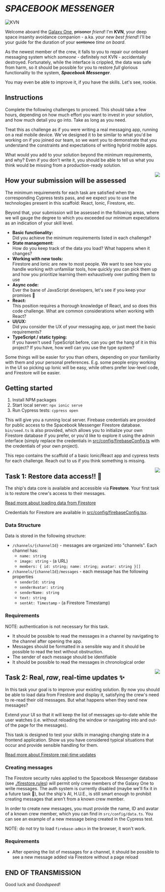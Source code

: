 # *_SPACEBOOK MESSENGER_*

![KVN](https://static.wikia.nocookie.net/final-space/images/3/37/Final_Space_S1_E4_47.png)

Welcome aboard the [Galaxy One](https://final-space.fandom.com/wiki/Galaxy_One), ~~prisoner~~ _friend_! I'm **KVN**, your deep space insanity avoidance companion - a.ka. _your new best friend_! I'll be your guide for the duration of your ~~sentence~~ _time on board_.

As the newest member of the crew, it falls to you to repair our onboard messaging system which _someone_ - definitely not KVN - accidentally destroyed. Fortunately, while the interface is crippled, the data was safe from harm, so it should be possible for you to restore _full_ glorious functionality to the system, **_Spacebook Messenger_**.

You may even be able to improve it, if you have the skills. Let's see, rookie.

## Instructions

Complete the following challenges to proceed. This should take a few hours, depending on how much effort you want to invest in your solution, and how much detail you go into. Take as long as you need.

Treat this as challenge as if you were writing a real messaging app, running on a real mobile device. We've designed it to be similar to what you'd be working on if you joined our team, so we want you to demonstrate that you understand the constraints and expectations of writing hybrid mobile apps.

What would you add to your solution beyond the minimum requirements, and why? Even if you don't write it, you should be able to tell us what you think would be missing from a production-ready solution.

<img src="https://static.wikia.nocookie.net/final-space/images/8/8a/Ventrexian_father_and_son_duo.jpg/revision/latest/scale-to-width-down/300?cb=20211114035828" align="right" style="margin-left: 1.0em" />

## How your submission will be assessed

The minimum requirements for each task are satisfied when the corresponding Cypress tests pass, and we expect you to use the technologies present in this scaffold: React, Ionic, Firestore, etc.

Beyond that, your submission will be assessed in the following areas, where we will gauge the degree to which you exceeded our minimum expectations as an indication of your skill level.

* **Basic functionality:** <br/>Did you achieve the minimum requirements listed in each challenge?
* **State management:** <br/>How do you keep track of the data you load? What happens when it changes?
* **Working with new tools:** <br/>Firestore and Ionic are new to most people. We want to see how you handle working with unfamiliar tools, how quickly you can pick them up and how you prioritize learning them exhaustively over putting them to use
* **Async code:** <br/>Ever the bane of JavaScript developers, let's see if you keep your promises 🤭
* **React:** <br/>This position requires a thorough knowledge of React, and so does this code challenge. What are common considerations when working with React?
* **UI/UX:** <br/>Did you consider the UX of your messaging app, or just meet the basic requirements?
* **TypeScript / static typing:** <br/>If you haven't used TypeScript before, can you get the hang of it in this project? If you have, how well can you use the type system?

Some things will be easier for you than others, depending on your familiarity with them and your personal preferences. E.g. some people enjoy working in the UI so picking up Ionic will be easy, while others prefer low-level code, and Firestore will be easier.

## Getting started

1. Install NPM packages
2. Start local server: `npx ionic serve`
3. Run Cypress tests: `cypress open`

This will give you a running local server. Firebase credentials are provided for public access to the Spacebook Messenger Firestore database. `bin/seed.ts` is also provided, which allows you to initialize your own Firestore database if you prefer, or you'd like to explore it using the admin interface (simply replace the credentials in [src/config/firebaseConfig.ts](src/config/firebaseConfig.ts) with the credentials of your own project).

This repo contains the scaffold of a basic Ionic/React app and cypress tests for each challenge. Reach out to us if you think something is missing.

<img src="https://static.wikia.nocookie.net/final-space/images/2/2c/Final_Space_S1_E7_4.png/revision/latest/scale-to-width-down/300?cb=20200110173200" align="right" style="margin-left: 1.0em" />

## Task 1: Restore data access!! 🚨

The ship's data core is available and accessible via **Firestore**. Your first task is to restore the crew's access to their messages.

[Read more about loading data from Firestore](https://firebase.google.com/docs/firestore/query-data/get-data)

Credentials for Firestore are available in [src/config/firebaseConfig.tsx](src/config/firebaseConfig.tsx).

### Data Structure

Data is stored in the following structure:

* `/channels/{channelId}` - messages are organized into "channels". Each channel has:
  * `name: string`
  * `image: string` - (a URL)
  * `members: { id: string; name: string; avatar: string }[]`
* `/channels/{channelId}/messages` - each message has the following properties
  * `senderId: string`
  * `senderAvatar: string`
  * `senderName: string`
  * `text: string`
  * `sentAt: Timestamp` - (a Firestore Timestamp)

### Requirements

NOTE: authentication is not necessary for this task.

* It should be possible to read the messages in a channel by navigating to the channel after opening the app.
* Messages should be formatted in a sensible way and it should be possible to read the text without obstruction.
* The sender of each message should be identifiable
* It should be possible to read the messages in chronological order

<img src="https://pbs.twimg.com/profile_images/1027069105398984704/y7dBMFgW_200x200.jpg" align="right" style="margin-left: 1.0em" />

## Task 2: Real, **_raw_**, real-time updates ✨

In this task your goal is to improve your existing solution. By now you should be able to load data from Firestore and display it, satisfying the crew's need to re-read their old messages. But what happens when they send new messages?

Extend your UI so that it will keep the list of messages up-to-date while the user watches (i.e. without reloading the window or navigating into and out-of the page for the messages).

This task is designed to test your skills in managing changing state in a frontend application. Show us you have considered typical situations that occur and provide sensible handling for them.

[Read more about Firestore real-time updates](https://firebase.google.com/docs/firestore/query-data/listen)

### Creating messages

The Firestore security rules applied to the Spacebook Messenger database (see [./firestore.rules](./firestore.rules)) will permit only crew members of the Galaxy One to write messages. The auth system is currently disabled (maybe we'll fix it in a future task 🤔), but the ship's AI, H.U.E., is still smart enough to prohibit creating messages that aren't from a known crew member.

In order to create new messages, you must provide the name, ID and avatar of a known crew member, which you can find in `src/config/data.ts`. You can see an example of a new message being created in the Cypress test.

NOTE: do not try to load `firebase-admin` in the browser, it won't work.

### Requirements

* After opening the list of messages for a channel, it should be possible to see a new message added via Firestore without a page reload

## END OF TRANSMISSION

Good luck and _Goodspeed_!
